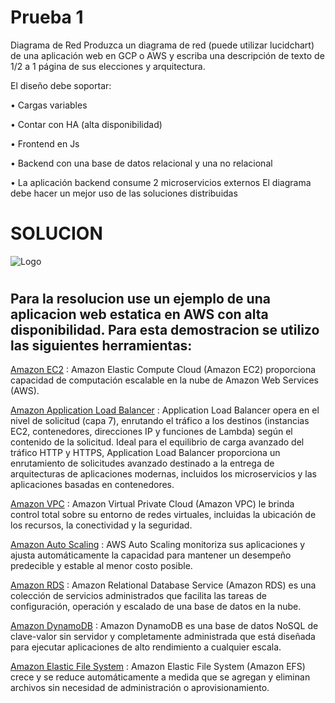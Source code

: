 
# Prueba 1

Diagrama de Red Produzca un diagrama de red (puede utilizar
lucidchart) de una aplicación web en GCP o AWS y escriba una descripción de
texto de 1/2 a 1 página de sus elecciones y arquitectura.

El diseño debe soportar:

• Cargas variables

• Contar con HA (alta disponibilidad)

• Frontend en Js

• Backend con una base de datos relacional y una no relacional

• La aplicación backend consume 2 microservicios externos
El diagrama debe hacer un mejor uso de las soluciones distribuidas


# SOLUCION
![Logo](https://raw.githubusercontent.com/mikeas-it/pruebatecnica/main/prueba1/prueba-aws.png)



#

## Para la resolucion use un ejemplo de una aplicacion web estatica en AWS con alta disponibilidad. Para esta demostracion se utilizo las siguientes herramientas:


[Amazon EC2](https://aws.amazon.com/es/ec2/) : Amazon Elastic Compute Cloud (Amazon EC2) proporciona capacidad de computación escalable en la nube de Amazon Web Services (AWS).

[Amazon Application Load Balancer](https://aws.amazon.com/es/elasticloadbalancing/application-load-balancer/) : Application Load Balancer opera en el nivel de solicitud (capa 7), enrutando el tráfico a los destinos (instancias EC2, contenedores, direcciones IP y funciones de Lambda) según el contenido de la solicitud. Ideal para el equilibrio de carga avanzado del tráfico HTTP y HTTPS, Application Load Balancer proporciona un enrutamiento de solicitudes avanzado destinado a la entrega de arquitecturas de aplicaciones modernas, incluidos los microservicios y las aplicaciones basadas en contenedores.

[Amazon VPC](https://aws.amazon.com/es/vpc/) : Amazon Virtual Private Cloud (Amazon VPC) le brinda control total sobre su entorno de redes virtuales, incluidas la ubicación de los recursos, la conectividad y la seguridad.

[Amazon Auto Scaling](https://aws.amazon.com/es/autoscaling/) : AWS Auto Scaling monitoriza sus aplicaciones y ajusta automáticamente la capacidad para mantener un desempeño predecible y estable al menor costo posible.

[Amazon RDS](https://aws.amazon.com/es/rds/) : Amazon Relational Database Service (Amazon RDS) es una colección de servicios administrados que facilita las tareas de configuración, operación y escalado de una base de datos en la nube.

[Amazon DynamoDB](https://aws.amazon.com/es/dynamodb/) : Amazon DynamoDB es una base de datos NoSQL de clave-valor sin servidor y completamente administrada que está diseñada para ejecutar aplicaciones de alto rendimiento a cualquier escala.

[Amazon Elastic File System](https://aws.amazon.com/es/efs/) : Amazon Elastic File System (Amazon EFS) crece y se reduce automáticamente a medida que se agregan y eliminan archivos sin necesidad de administración o aprovisionamiento.

##
